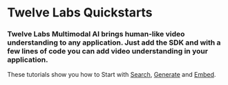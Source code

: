 # Twelve Labs Quickstarts
### Twelve Labs Multimodal AI brings human-like video understanding to any application. Just add the SDK and with a few lines of code you can add video understanding in your application.

These tutorials show you how to Start with [Search](https://github.com/manish-tl/twelvelabs-cookbook/blob/main/quickstarts/TwelveLabs_Quickstart_Search.ipynb), [Generate](https://github.com/manish-tl/twelvelabs-cookbook/blob/main/quickstarts/TwelveLabs_Quickstart_Generate.ipynb) and [Embed](https://github.com/manish-tl/twelvelabs-cookbook/blob/main/quickstarts/TwelveLabs_Quickstart_Embeddings.ipynb).
